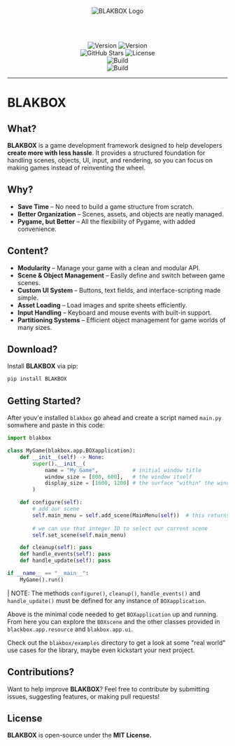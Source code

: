 <div align="center">

<img src="https://github.com/r3shape/BLAKBOX/blob/NIGHTBOX/blakbox/assets/images/logo-5x.gif?raw=true" alt="BLAKBOX Logo"/>

<br><br>

![Version](https://img.shields.io/pypi/v/BLAKBOX?style=for-the-badge&logo=pypi&logoColor=white&label=BLAKBOX&labelColor=black&color=white&link=https%3A%2F%2Fpypi.org%2Fproject%2FBLAKBOX%2F2025.0.2%2F) 
![Version](https://img.shields.io/pypi/v/NIGHTBOX?style=for-the-badge&logo=pypi&logoColor=white&label=NIGHTBOX&labelColor=black&color=white&link=https%3A%2F%2Fpypi.org%2Fproject%2FNIGHTBOX%2F2025.0.2%2F)  
![GitHub Stars](https://img.shields.io/github/stars/r3shape/BLAKBOX?style=for-the-badge&label=stars&labelColor=black&color=white)
![License](https://img.shields.io/badge/mit-badge?style=for-the-badge&logo=mit&logoColor=white&label=License&labelColor=black&color=white)  
![Build](https://github.com/r3shape/BLAKBOX/actions/workflows/NIGHTBOX.yml/badge.svg)  
![Build](https://github.com/r3shape/BLAKBOX/actions/workflows/BLAKBOX.yml/badge.svg)  

</div>

---

# BLAKBOX

## What?
**BLAKBOX** is a game development framework designed to help developers **create more with less hassle**. It provides a structured foundation for handling scenes, objects, UI, input, and rendering, so you can focus on making games instead of reinventing the wheel.

## Why?
- **Save Time** – No need to build a game structure from scratch.
- **Better Organization** – Scenes, assets, and objects are neatly managed.
- **Pygame, but Better** – All the flexibility of Pygame, with added convenience.

## Content?
- **Modularity** – Manage your game with a clean and modular API.
- **Scene & Object Management** – Easily define and switch between game scenes.
- **Custom UI System** – Buttons, text fields, and interface-scripting made simple.
- **Asset Loading** – Load images and sprite sheets efficiently.
- **Input Handling** – Keyboard and mouse events with built-in support.
- **Partitioning Systems** – Efficient object management for game worlds of many sizes.

## Download?
Install **BLAKBOX** via pip:

```sh
pip install BLAKBOX
```

## Getting Started?
After youv'e installed `blakbox` go ahead and create a script named `main.py` somwhere and paste in this code:

```python
import blakbox

class MyGame(blakbox.app.BOXapplication):
    def __init__(self) -> None:
        super().__init__(
            name = "My Game",           # initial window title
            window_size = [800, 600],   # the window itself
            display_size = [1600, 1200] # the surface "within" the window 
        )

    def configure(self):
        # add our scene
        self.main_menu = self.add_scene(MainMenu(self))  # this returns an integer ID, representing our scene
        
        # we can use that integer ID to select our current scene
        self.set_scene(self.main_menu)

    def cleanup(self): pass
    def handle_events(self): pass
    def handle_update(self): pass

if __name__ == "__main__":
    MyGame().run()
```
| NOTE: The methods `configure()`, `cleanup()`, `handle_events()` and `handle_update()` must be defined for any instance of `BOXapplication`.

Above is the minimal code needed to get `BOXapplication` up and running. From here you can explore the `BOXscene` and the other classes provided in `blackbox.app.resource` and `blakbox.app.ui`.

Check out the `blakbox/examples` directory to get a look at some "real world" use cases for the library, maybe even kickstart your next project.

## Contributions?  
Want to help improve **BLAKBOX**? Feel free to contribute by submitting issues, suggesting features, or making pull requests!  

## License  
**BLAKBOX** is open-source under the **MIT License.**
</div>
